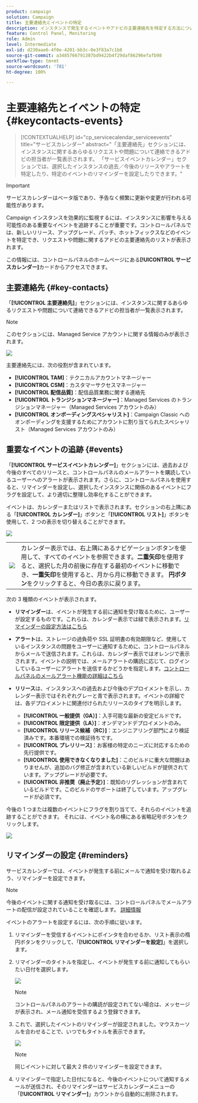 ```yaml
---
product: campaign
solution: Campaign
title: 主要連絡先とイベントの特定
description: インスタンスで発生するイベントやアドビの主要連絡先を特定する方法について説明します。
feature: Control Panel, Monitoring
role: Admin
level: Intermediate
exl-id: d230aae6-4f0e-4201-bb3c-0e3f83a7c1b8
source-git-commit: a3485766791387bd9422b4f29daf86296efafb98
workflow-type: tm+mt
source-wordcount: '781'
ht-degree: 100%

---
```


# 主要連絡先とイベントの特定 {#keycontacts-events}

>[!CONTEXTUALHELP]
>id="cp_servicecalendar_serviceevents"
>title="サービスカレンダー"
>abstract="「主要連絡先」セクションには、インスタンスに関するあらゆるリクエストや問題について連絡できるアドビの担当者が一覧表示されます。 「サービスイベントカレンダー」セクションでは、選択したインスタンスの過去／今後のリリースやアラートを特定したり、特定のイベントのリマインダーを設定したりできます。"

>[!IMPORTANT]
>
>サービスカレンダーはベータ版であり、予告なく頻繁に更新や変更が行われる可能性があります。

Campaign インスタンスを効果的に監視するには、インスタンスに影響を与える可能性のある重要なイベントを追跡することが重要です。コントロールパネルでは、新しいリリース、アップグレード、パッチ、ホットフィックスなどのイベントを特定でき、リクエストや問題に関するアドビの主要連絡先のリストが表示されます。

この情報には、コントロールパネルのホームページにある&#x200B;**[!UICONTROL サービスカレンダー]**&#x200B;カードからアクセスできます。

## 主要連絡先 {#key-contacts}

「**[!UICONTROL 主要連絡先]**」セクションには、インスタンスに関するあらゆるリクエストや問題について連絡できるアドビの担当者が一覧表示されます。

>[!NOTE]
>
>このセクションには、Managed Service アカウントに関する情報のみが表示されます。

![](assets/service-events-contacts.png)

主要連絡先には、次の役割が含まれています。

* **[!UICONTROL TAM]**：テクニカルアカウントマネージャー
* **[!UICONTROL CSM]**：カスタマーサクセスマネージャー
* **[!UICONTROL 配信品質]**：配信品質業務に関する連絡先
* **[!UICONTROL トランジションマネージャー]**：Managed Services のトランジションマネージャー（Managed Services アカウントのみ）
* **[!UICONTROL オンボーディングスペシャリスト]**：Campaign Classic へのオンボーディングを支援するためにアカウントに割り当てられたスペシャリスト（Managed Services アカウントのみ）

## 重要なイベントの追跡 {#events}

「**[!UICONTROL サービスイベントカレンダー]**」セクションには、過去および今後のすべてのリリースと、コントロールパネルのメールアラートを購読しているユーザーへのアラートが表示されます。さらに、コントロールパネルを使用すると、リマインダーを設定し、選択したインスタンスに関係のあるイベントにフラグを設定して、より適切に整理し効率化することができます。

イベントは、カレンダーまたはリストで表示されます。セクションの右上隅にある「**[!UICONTROL カレンダー]**」ボタンと「**[!UICONTROL リスト]**」ボタンを使用して、2 つの表示を切り替えることができます。

![](assets/service-events-calendar.png)

<table><tr style="border: 0;">
<td><img src="assets/do-not-localize/nav-buttons.png">
</td><td>カレンダー表示では、右上隅にあるナビゲーションボタンを使用して、すべてのイベントを参照できます。<b>二重矢印</b>を使用すると、選択した月の前後に存在する最初のイベントに移動でき、<b>一重矢印</b>を使用すると、月から月に移動できます。 <b>円ボタン</b>をクリックすると、今日の表示に戻ります。</td>
</tr></table>

次の 3 種類のイベントが表示されます。

* **リマインダー**&#x200B;は、イベントが発生する前に通知を受け取るために、ユーザーが設定するものです。これらは、カレンダー表示では緑で表示されます。[リマインダーの設定方法はこちら](#reminders)
* **アラート**&#x200B;は、ストレージの過負荷や SSL 証明書の有効期限など、使用しているインスタンスの問題をユーザーに通知するために、コントロールパネルからメールで送信されます。これらは、カレンダー表示ではオレンジで表示されます。イベントの説明では、メールアラートの購読に応じて、ログインしているユーザーにアラートを送信するかどうかを指定します。[コントロールパネルのメールアラート機能の詳細はこちら](../performance-monitoring/using/email-alerting.md)

* **リリース**&#x200B;は、インスタンスへの過去および今後のデプロイメントを示し、カレンダー表示ではそれぞれグレーと青で表示されます。イベントの詳細では、各デプロイメントに関連付けられたリリースのタイプを明示します。

   * **[!UICONTROL 一般提供（GA）]**：入手可能な最新の安定ビルドです。
   * **[!UICONTROL 限定提供（LA）]**：オンデマンドデプロイメントのみ。
   * **[!UICONTROL リリース候補（RC）]**：エンジニアリング部門により検証済みです。本番環境での検証待ちです。
   * **[!UICONTROL プレリリース]**：お客様の特定のニーズに対応するための先行提供です。
   * **[!UICONTROL 使用できなくなりました]**：このビルドに重大な問題はありませんが、追加のバグ修正が含まれている新しいビルドが提供されています。アップグレードが必要です。
   * **[!UICONTROL 非推奨（廃止予定）]**：既知のリグレッションが含まれているビルドです。このビルドのサポートは終了しています。アップグレードが必須です。

今後の 1 つまたは複数のイベントにフラグを割り当てて、それらのイベントを追跡することができます。 それには、イベント名の横にある省略記号ボタンをクリックします。

![](assets/service-events-flag.png)

## リマインダーの設定 {#reminders}

サービスカレンダーでは、イベントが発生する前にメールで通知を受け取れるよう、リマインダーを設定できます。

>[!NOTE]
>
>今後のイベントに関する通知を受け取るには、コントロールパネルでメールアラートの配信が設定されていることを確認します。 [詳細情報](../performance-monitoring/using/email-alerting.md)

イベントのアラートを設定するには、次の手順に従います。

1. リマインダーを受信するイベントにポインタを合わせるか、リスト表示の楕円ボタンをクリックして、「**[!UICONTROL リマインダーを設定]**」を選択します。

1. リマインダーのタイトルを指定し、イベントが発生する前に通知してもらいたい日付を選択します。

   ![](assets/service-events-set-reminder.png)

   >[!NOTE]
   >
   >コントロールパネルのアラートの購読が設定されてない場合は、メッセージが表示され、メール通知を受信するよう登録できます。

1. これで、選択したイベントのリマインダーが設定されました。マウスカーソルを合わせることで、いつでもタイトルを表示できます。

   ![](assets/service-events-reminder.png)

   >[!NOTE]
   >
   >同じイベントに対して最大 2 件のリマインダーを設定できます。

1. リマインダーで指定した日付になると、今後のイベントについて通知するメールが送信され、そのリマインダーはサービスカレンダーメニューの「**[!UICONTROL リマインダー]**」カウントから自動的に削除されます。
